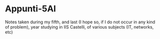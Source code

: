 # Appunti-5AI
Notes taken during my fifth, and last (I hope so, if I do not occur in any kind of problem), year studying in IIS Castelli, of various subjects (IT, networks, etc)
